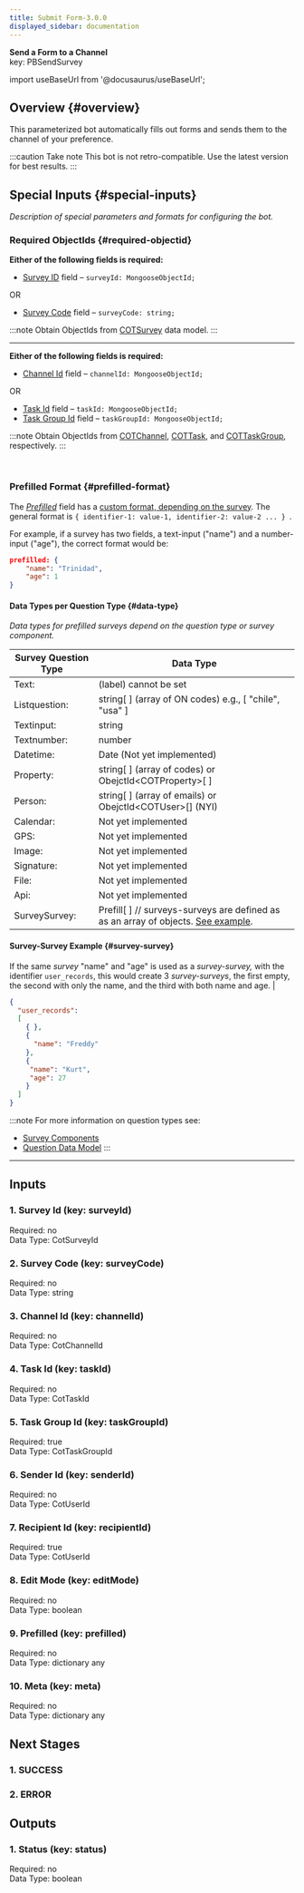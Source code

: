 ```yaml
---  
title: Submit Form-3.0.0  
displayed_sidebar: documentation  
---  
```

**Send a Form to a Channel**  
key: PBSendSurvey  

import useBaseUrl from '@docusaurus/useBaseUrl';

## Overview {#overview}

This parameterized bot automatically fills out forms and sends them to the channel of your preference.

:::caution Take note
This bot is not retro-compatible. Use the latest version for best results.
:::

## Special Inputs {#special-inputs}
_Description of special parameters and formats for configuring the bot._



<div className="alert alert--secondary">

### Required ObjectIds {#required-objectid}

**Either of the following fields is required:**
  
<div className="padding-left--lg">

- [Survey ID](#1-survey-id-key-surveyid) field – `surveyId: MongooseObjectId;`

OR

- [Survey Code](#2-survey-code-key-surveycode) field – `surveyCode: string;`

:::note
Obtain ObjectIds from [COTSurvey](/docs/documentation/models/surveys/model_surveys) data model.
:::

</div>

---------

**Either of the following fields is required:**

<div className="padding-left--lg">

- [Channel Id](#3-channel-id-key-channelid) field – `channelId: MongooseObjectId;`

OR

- [Task Id](#4-task-id-key-taskid) field – `taskId: MongooseObjectId;`
- [Task Group Id](#5-task-group-id-key-taskgroupid) field – `taskGroupId: MongooseObjectId;`

:::note
Obtain ObjectIds from [COTChannel](/docs/documentation/models/communication/model_channels), [COTTask](/docs/documentation/models/tasks/model_tasks), and [COTTaskGroup](/docs/documentation/models/tasks/model_taskgroup), respectively.
:::

</div>
</div>
<br/>

<div className="alert alert--secondary">

### Prefilled Format {#prefilled-format}

The [_Prefilled_](#9-prefilled-key-prefilled) field has a [custom format, depending on the survey](#data-type). 
The general format is `{ identifier-1: value-1, identifier-2: value-2 ... } `.

For example, if a survey has two fields, a text-input ("name") and a number-input ("age"), the correct format would be: 

```json
prefilled: {
    "name": "Trinidad",
    "age": 1
}
```

#### Data Types per Question Type {#data-type}
_Data types for prefilled surveys depend on the question type or survey component._

| Survey Question Type | Data Type |
| ---- | ----- |
| Text: | (label) cannot be set |
| Listquestion: | string[ ] (array of ON codes) e.g., [ "chile", "usa" ] |
| Textinput: | string |
| Textnumber: | number |
| Datetime: | Date (Not yet implemented) |
| Property: | string[ ]  (array of codes)  or  ObejctId<COTProperty\>[ ] |
| Person: | string[ ]  (array of emails)  or  ObejctId<COTUser\>[]  (NYI) |
| Calendar: | Not yet implemented |
| GPS: | Not yet implemented |
| Image: |  Not yet implemented |
| Signature: | Not yet implemented |
| File: | Not yet implemented |
| Api: | Not yet implemented |
| SurveySurvey: | Prefill[ ]   // surveys-surveys are defined as as an array of objects. [See example](#survey-survey). |

#### Survey-Survey Example {#survey-survey}
If the same _survey_ "name" and "age" is used as a _survey-survey,_ with the identifier `user_records`, this would create 3 _survey-surveys_, the first empty, the second with only the name, and the third with both name and age. |

```json
{
  "user_records": 
  [ 
    { },
    {
      "name": "Freddy"
    },
    {
     "name": "Kurt",
     "age": 27
    }
  ]
}
```

:::note
For more information on question types see: 
- [Survey Components](/docs/documentation/admin/survey/survey_overview#form-components)
- [Question Data Model](/docs/documentation/models/surveys/model_questions)
:::

</div>



---------

  
## Inputs  
### 1. Survey Id (key: surveyId)  
  
Required: no  
Data Type: CotSurveyId   
### 2. Survey Code (key: surveyCode)  
  
Required: no  
Data Type: string   
### 3. Channel Id (key: channelId)  
  
Required: no  
Data Type: CotChannelId   
### 4. Task Id (key: taskId)  
  
Required: no  
Data Type: CotTaskId   
### 5. Task Group Id (key: taskGroupId)  
  
Required: true  
Data Type: CotTaskGroupId   
### 6. Sender Id (key: senderId)  
  
Required: no  
Data Type: CotUserId   
### 7. Recipient Id (key: recipientId)  
  
Required: true  
Data Type: CotUserId   
### 8. Edit Mode (key: editMode)  
  
Required: no  
Data Type: boolean   
### 9. Prefilled (key: prefilled)  
  
Required: no  
Data Type: dictionary any  
### 10. Meta (key: meta)  
  
Required: no  
Data Type: dictionary any  
## Next Stages  
### 1. SUCCESS  
  
### 2. ERROR  
  
## Outputs  
### 1. Status (key: status)  
  
Required: no  
Data Type: boolean 
